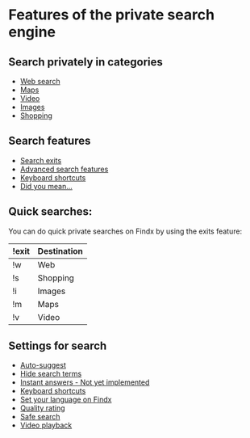 # Features of the private search engine  
  
## Search privately in categories
- [Web search](/en/websearch)
- [Maps](/en/maps)
- [Video](/en/features/video)
- [Images](/en/features/images)
- [Shopping](/en/features/shopping)  

## Search features  
- [Search exits](/en/search-exits)
- [Advanced search features](/en/features/advanced-search)
- [Keyboard shortcuts](/en/features/keyboard-shortcuts)
- [Did you mean...](/en/features/did-you-mean)   

## Quick searches:
You can do quick private searches on Findx by using the exits feature:

| !exit | Destination |
| ------------- | ------------- | 
| !w  | Web | 
| !s  | Shopping | 
| !i  | Images | 
| !m  | Maps | 
| !v  | Video |

## Settings for search

- [Auto-suggest](/en/settings/auto-suggest)
- [Hide search terms](/en/settings/hide-search-terms)
- [Instant answers - Not yet implemented](/en/settings/instant-answer)
- [Keyboard shortcuts](/en/features/keyboard-shortcuts)
- [Set your language on Findx](/en/settings/languagedetection)  
- [Quality rating](/en/improvesearch/rate-result)
- [Safe search](/en/settings/safesearch)
- [Video playback](/en/settings/video-playback)
